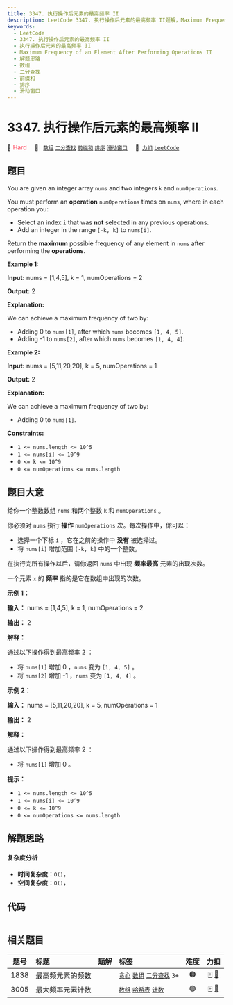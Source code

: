 ```yaml
---
title: 3347. 执行操作后元素的最高频率 II
description: LeetCode 3347. 执行操作后元素的最高频率 II题解，Maximum Frequency of an Element After Performing Operations II，包含解题思路、复杂度分析以及完整的 JavaScript 代码实现。
keywords:
  - LeetCode
  - 3347. 执行操作后元素的最高频率 II
  - 执行操作后元素的最高频率 II
  - Maximum Frequency of an Element After Performing Operations II
  - 解题思路
  - 数组
  - 二分查找
  - 前缀和
  - 排序
  - 滑动窗口
---
```


# 3347. 执行操作后元素的最高频率 II

🔴 <font color=#ff334b>Hard</font>&emsp; 🔖&ensp; [`数组`](/tag/array.md) [`二分查找`](/tag/binary-search.md) [`前缀和`](/tag/prefix-sum.md) [`排序`](/tag/sorting.md) [`滑动窗口`](/tag/sliding-window.md)&emsp; 🔗&ensp;[`力扣`](https://leetcode.cn/problems/maximum-frequency-of-an-element-after-performing-operations-ii) [`LeetCode`](https://leetcode.com/problems/maximum-frequency-of-an-element-after-performing-operations-ii)

## 题目

You are given an integer array `nums` and two integers `k` and
`numOperations`.

You must perform an **operation** `numOperations` times on `nums`, where in
each operation you:

  * Select an index `i` that was **not** selected in any previous operations.
  * Add an integer in the range `[-k, k]` to `nums[i]`.

Return the **maximum** possible frequency of any element in `nums` after
performing the **operations**.



**Example 1:**

**Input:** nums = [1,4,5], k = 1, numOperations = 2

**Output:** 2

**Explanation:**

We can achieve a maximum frequency of two by:

  * Adding 0 to `nums[1]`, after which `nums` becomes `[1, 4, 5]`.
  * Adding -1 to `nums[2]`, after which `nums` becomes `[1, 4, 4]`.

**Example 2:**

**Input:** nums = [5,11,20,20], k = 5, numOperations = 1

**Output:** 2

**Explanation:**

We can achieve a maximum frequency of two by:

  * Adding 0 to `nums[1]`.



**Constraints:**

  * `1 <= nums.length <= 10^5`
  * `1 <= nums[i] <= 10^9`
  * `0 <= k <= 10^9`
  * `0 <= numOperations <= nums.length`


## 题目大意

给你一个整数数组 `nums` 和两个整数 `k` 和 `numOperations` 。

你必须对 `nums` 执行 **操作**   `numOperations` 次。每次操作中，你可以：

  * 选择一个下标 `i` ，它在之前的操作中 **没有**  被选择过。
  * 将 `nums[i]` 增加范围 `[-k, k]` 中的一个整数。

在执行完所有操作以后，请你返回 `nums` 中出现 **频率最高**  元素的出现次数。

一个元素 `x` 的 **频率**  指的是它在数组中出现的次数。



**示例 1：**

**输入：** nums = [1,4,5], k = 1, numOperations = 2

**输出：** 2

**解释：**

通过以下操作得到最高频率 2 ：

  * 将 `nums[1]` 增加 0 ，`nums` 变为 `[1, 4, 5]` 。
  * 将 `nums[2]` 增加 -1 ，`nums` 变为 `[1, 4, 4]` 。

**示例 2：**

**输入：** nums = [5,11,20,20], k = 5, numOperations = 1

**输出：** 2

**解释：**

通过以下操作得到最高频率 2 ：

  * 将 `nums[1]` 增加 0 。



**提示：**

  * `1 <= nums.length <= 10^5`
  * `1 <= nums[i] <= 10^9`
  * `0 <= k <= 10^9`
  * `0 <= numOperations <= nums.length`


## 解题思路

#### 复杂度分析

- **时间复杂度**：`O()`，
- **空间复杂度**：`O()`，

## 代码

```javascript

```

## 相关题目

<!-- prettier-ignore -->
| 题号 | 标题 | 题解 | 标签 | 难度 | 力扣 |
| :------: | :------ | :------: | :------ | :------: | :------: |
| 1838 | 最高频元素的频数 |  |  [`贪心`](/tag/greedy.md) [`数组`](/tag/array.md) [`二分查找`](/tag/binary-search.md) `3+` | 🟠 | [🀄️](https://leetcode.cn/problems/frequency-of-the-most-frequent-element) [🔗](https://leetcode.com/problems/frequency-of-the-most-frequent-element) |
| 3005 | 最大频率元素计数 |  |  [`数组`](/tag/array.md) [`哈希表`](/tag/hash-table.md) [`计数`](/tag/counting.md) | 🟢 | [🀄️](https://leetcode.cn/problems/count-elements-with-maximum-frequency) [🔗](https://leetcode.com/problems/count-elements-with-maximum-frequency) |